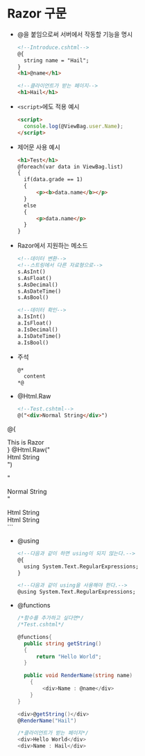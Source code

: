 # Razor 구문

* @을 붙임으로써 서버에서 작동할 기능을 명시

  ```html
  <!--Introduce.cshtml-->
  @{
  	string name = "Hail";
  }
  <h1>@name</h1>
  ```

  ```html
  <!--클라이언트가 받는 페이지-->
  <h1>Hail</h1>
  ```

* `<script>`에도 적용 예시

  ```html
  <script>
  	console.log(@ViewBag.user.Name);
  </script>
  ```

* 제어문 사용 예시

  ```html
  <h1>Test</h1>
  @foreach(var data in ViewBag.list)
  {
  	if(data.grade == 1)
  	{
  		<p><b>data.name</b></p>
  	}
  	else
  	{
  		<p>data.name</p>
  	}
  }
  ```

* Razor에서 지원하는 메소드

  ```html
  <!--데이터 변환-->
  <!--스트링에서 다른 자료형으로-->
  s.AsInt()
  s.AsFloat()
  s.AsDecimal()
  s.AsDateTime()
  s.AsBool()
  
  <!--데이터 확인-->
  a.IsInt()
  a.IsFloat()
  a.IsDecimal()
  a.IsDateTime()
  a.IsBool()
  ```

* 주석

  ```html
  @*
  	content
  *@
  ```

* @Html.Raw

  ```html
  <!--Test.cshtml-->
  @("<div>Normal String</div>")
@{
  	<div>This is Razor</div>
  }
  @Html.Raw("<div>Html String</div>")
  
  <!--클라이언트가 받는 페이지-->
  "<div>Normal String</div>" <!--그냥 텍스트-->
  <div>Html String</div> <!--div 태그-->
  <div>Html String</div> <!--div 태그-->
  ```
  
* @using

  ```html
  <!--다음과 같이 하면 using이 되지 않는다.-->
  @{
  	using System.Text.RegularExpressions;
  }
  
  <!--다음과 같이 using을 사용해야 한다.-->
  @using System.Text.RegularExpressions;
  ```

* @functions

  ```c#
  /*함수를 추가하고 싶다면*/
  /*Test.cshtml*/
  
  @functions{
  	public string getString()
  	{
  		return "Hello World";
  	}
  
  	public void RenderName(string name)
      {
          <div>Name : @name</div>
      }
  }
  
  <div>@getString()</div>
  @RenderName("Hail")
  
  /*클라이언트가 받는 페이지*/
  <div>Hello World</div>
  <div>Name : Hail</div>
  ```

  

  